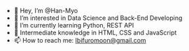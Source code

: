 - 👋 Hey, I’m @Han-Myo
- 👀 I’m interested in Data Science and Back-End Developing
- 🌱 I’m currently learning Python, REST API
- 🧪 Intermediate knowledge in HTML, CSS and JavaScript
- 📫 How to reach me: Ibifuromoon@gmail.com


